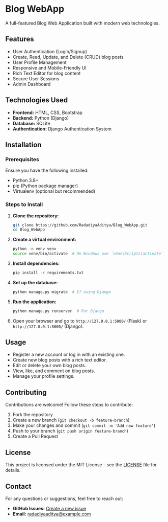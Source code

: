 # Blog WebApp

A full-featured Blog Web Application built with modern web technologies.

## Features

- User Authentication (Login/Signup)
- Create, Read, Update, and Delete (CRUD) blog posts
- User Profile Management
- Responsive and Mobile-Friendly UI
- Rich Text Editor for blog content
- Secure User Sessions
- Admin Dashboard

## Technologies Used

- **Frontend:** HTML, CSS, Bootstrap
- **Backend:** Python (Django)
- **Database:** SQLite
- **Authentication:** Django Authentication System


## Installation

### Prerequisites
Ensure you have the following installed:
- Python 3.8+
- pip (Python package manager)
- Virtualenv (optional but recommended)

### Steps to Install

1. **Clone the repository:**
   ```sh
   git clone https://github.com/RadadiyaAditya/Blog_WebApp.git
   cd Blog_WebApp
   ```

2. **Create a virtual environment:**
   ```sh
   python -m venv venv
   source venv/bin/activate  # On Windows use `venv\Scripts\activate`
   ```

3. **Install dependencies:**
   ```sh
   pip install -r requirements.txt
   ```

4. **Set up the database:**
   ```sh
   python manage.py migrate  # If using Django
   ```

5. **Run the application:**
   ```sh
   python manage.py runserver  # For Django
   ```

6. Open your browser and go to `http://127.0.0.1:5000/` (Flask) or `http://127.0.0.1:8000/` (Django).

## Usage

- Register a new account or log in with an existing one.
- Create new blog posts with a rich text editor.
- Edit or delete your own blog posts.
- View, like, and comment on blog posts.
- Manage your profile settings.

## Contributing

Contributions are welcome! Follow these steps to contribute:
1. Fork the repository
2. Create a new branch (`git checkout -b feature-branch`)
3. Make your changes and commit (`git commit -m 'Add new feature'`)
4. Push to your branch (`git push origin feature-branch`)
5. Create a Pull Request

## License

This project is licensed under the MIT License - see the [LICENSE](LICENSE) file for details.

## Contact

For any questions or suggestions, feel free to reach out:
- **GitHub Issues:** [Create a new issue](https://github.com/RadadiyaAditya/Blog_WebApp/issues)
- **Email:** radadiyaaditya@example.com

